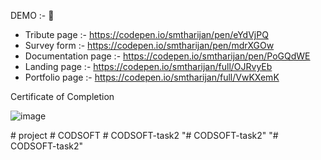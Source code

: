 
DEMO :- 👀

 - Tribute page :- https://codepen.io/smtharijan/pen/eYdVjPQ
 - Survey form :- https://codepen.io/smtharijan/pen/mdrXGOw
 - Documentation page :- https://codepen.io/smtharijan/pen/PoGQdWE
 - Landing page :- https://codepen.io/smtharijan/full/OJRvyEb
 - Portfolio page :- https://codepen.io/smtharijan/full/VwKXemK


Certificate of Completion

![image](https://user-images.githubusercontent.com/65243909/119261624-d895a700-bbf5-11eb-89e7-66dd5e251ccb.png)



#   p r o j e c t  
 #   C O D S O F T  
 #   C O D S O F T - t a s k 2  
 "# CODSOFT-task2" 
"# CODSOFT-task2" 

